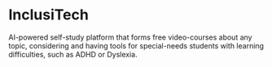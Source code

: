 # InclusiTech
 AI-powered self-study platform that forms free video-courses about any topic, considering and having tools for special-needs students with learning difficulties, such as ADHD or Dyslexia.
